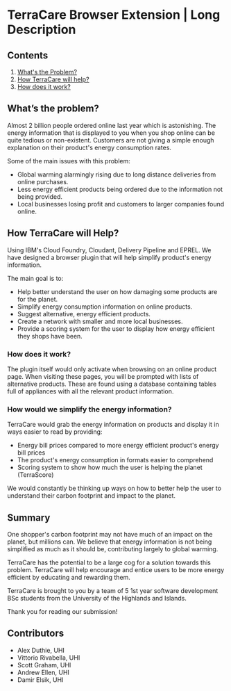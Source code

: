 # TerraCare Browser Extension | Long Description

## Contents

1. [What's the Problem?](#what's-the-problem?)
1. [How TerraCare will help?](#how-terracare-will-help?)
2. [How does it work?](#how-does-it-work?)


## What’s the problem?

Almost 2 billion people ordered online last year which is astonishing. The energy information that is displayed to you when you shop online can be quite tedious or non-existent. Customers are not giving a simple enough explanation on their product's energy consumption rates.

Some of the main issues with this problem:

* Global warming alarmingly rising due to long distance deliveries from online purchases.
* Less energy efficient products being ordered due to the information not being provided.
* Local businesses losing profit and customers to larger companies found online.

## How TerraCare will Help?

Using IBM's Cloud Foundry, Cloudant, Delivery Pipeline and EPREL. We have designed a browser plugin that will help simplify product's energy information.

The main goal is to:
* Help better understand the user on how damaging some products are for the planet. 
* Simplify energy consumption information on online products. 
* Suggest alternative, energy efficient products. 
* Create a network with smaller and more local businesses.
* Provide a scoring system for the user to display how energy efficient they shops have been.

### How does it work? 

The plugin itself would only activate when browsing on an online product page. When visiting these pages, you will be prompted with lists of alternative products. These are found using a database containing tables full of appliances with all the relevant product information.

### How would we simplify the energy information? 

TerraCare would grab the energy information on products and display it in ways easier to read by providing:

* Energy bill prices compared to more energy efficient product's energy bill prices 
* The product's energy consumption in formats easier to comprehend 
* Scoring system to show how much the user is helping the planet (TerraScore) 

We would constantly be thinking up ways on how to better help the user to understand their carbon footprint and impact to the planet.

## Summary 

One shopper's carbon footprint may not have much of an impact on the planet, but millions can. We believe that energy information is not being simplified as much as it should be, contributing largely to global warming. 

TerraCare has the potential to be a large cog for a solution towards this problem. TerraCare will help encourage and entice users to be more energy efficient by educating and rewarding them.

TerraCare is brought to you by a team of 5 1st year software development BSc students from the University of the Highlands and Islands.

Thank you for reading our submission! 

## Contributors

* Alex Duthie, UHI 
* Vittorio Rivabella, UHI 
* Scott Graham, UHI
* Andrew Ellen, UHI 
* Damir Elsik, UHI  